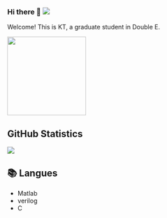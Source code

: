 ### Hi there 👋  ![](https://komarev.com/ghpvc/?username=putoze)

Welcome! This is KT, a graduate student in Double E.

<img height="180px" src="https://github-readme-stats.vercel.app/api/top-langs/?username=putoze&hide_border=true&show_icons=true&layout=compact&langs_count=6&theme=dracula"/> 
  
<!-- GitHub Statistics -->

## GitHub Statistics  

<div >  
  
![](http://github-profile-summary-cards.vercel.app/api/cards/repos-per-language?username=KTTU31&theme=dracula)  

  
  
## 📚 Langues  
  
- Matlab  
- verilog  
- C

